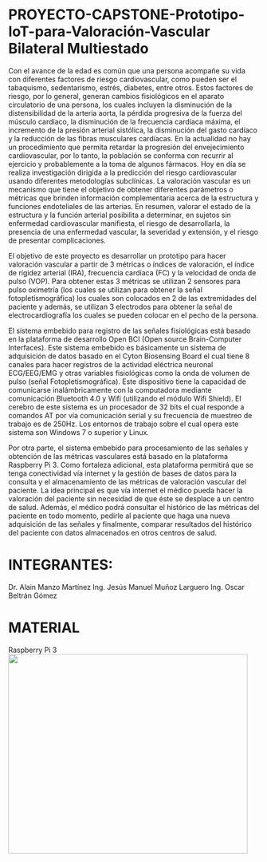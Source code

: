 # PROYECTO-CAPSTONE-Prototipo-IoT-para-Valoración-Vascular Bilateral Multiestado
Con el avance de la edad es común que una persona acompañe su vida con diferentes factores de riesgo cardiovascular, como pueden ser el tabaquismo, sedentarismo, estrés, diabetes, entre otros. Estos factores de riesgo, por lo general, generan cambios fisiológicos en el aparato circulatorio de una persona, los cuales incluyen la disminución de la distensibilidad de la arteria aorta, la pérdida progresiva de la fuerza del músculo cardíaco, la disminución de la frecuencia cardíaca máxima, el incremento de la presión arterial sistólica, la disminución del gasto cardíaco y la reducción de las fibras musculares cardíacas. En la actualidad no hay un procedimiento que permita retardar la progresión del envejecimiento cardiovascular, por lo tanto, la población se conforma con recurrir al ejercicio y probablemente a la toma de algunos fármacos. Hoy en día se realiza investigación dirigida a la predicción del riesgo cardiovascular usando diferentes metodologías subclínicas. La valoración vascular es un mecanismo que tiene el objetivo de obtener diferentes parámetros o métricas que brinden información complementaria acerca de la estructura y funciones endoteliales de las arterias. En resumen, valorar el estado de la estructura y la función arterial posibilita a determinar, en sujetos sin enfermedad cardiovascular manifiesta, el riesgo de desarrollarla, la presencia de una enfermedad vascular, la severidad y extensión, y el riesgo de presentar complicaciones.

El objetivo de este proyecto es desarrollar un prototipo para hacer valoración vascular a partir de 3 métricas o índices de valoración, el índice de rígidez arterial (IRA), frecuencia cardíaca (FC) y la velocidad de onda de pulso (VOP). Para obtener estas 3 métricas se utilizan 2 sensores para pulso oximetría (los cuales se utilizan para obtener la señal fotopletismográfica) los cuales son colocados en 2 de las extremidades del paciente y además, se utilizan 3 electrodos para obtener la señal de electrocardiografía los cuales se pueden colocar en el pecho de la persona.

El sistema embebido para registro de las señales fisiológicas está basado en la plataforma de desarrollo Open BCI (Open source Brain-Computer Interfaces). Este sistema embebido es básicamente un sistema de adquisición de datos basado en el Cyton Biosensing Board el cual tiene 8 canales para hacer registros de la actividad eléctrica neuronal ECG/EEG/EMG y otras variables fisiológicas como la onda de volumen de pulso (señal Fotopletismográfica). Este dispositivo tiene la capacidad de comunicarse inalámbricamente con la computadora mediante comunicación Bluetooth 4.0 y Wifi (utilizando el módulo Wifi Shield). El cerebro de este sistema es un procesador de 32 bits el cual responde a comandos AT por vía comunicación serial y su frecuencia de muestreo de trabajo es de 250Hz. Los entornos de trabajo sobre el cual opera este sistema son Windows 7 o superior y Linux.

Por otra parte, el sistema embebido para procesamiento de las señales y obtención de las métricas vasculares está basado en la plataforma Raspberry Pi 3. Como fortaleza adicional, esta plataforma permitirá que se tenga conectividad vía internet y la gestión de bases de datos para la consulta y el almacenamiento de las métricas de valoración vascular del paciente. La idea principal es que vía internet el médico pueda hacer la valoración del paciente sin necesidad de que éste se desplace a un centro de salud. Además, el médico podrá consultar el histórico de las métricas del paciente en todo momento, pedirle al paciente que haga una nueva adquisición de las señales y finalmente, comparar resultados del histórico del paciente con datos almacenados en otros centros de salud.  

# INTEGRANTES:
Dr. Alain Manzo Martínez 
Ing. Jesús Manuel Muñoz Larguero
Ing. Oscar Beltrán Gómez

# MATERIAL
Raspberry Pi 3
<img src="https://user-images.githubusercontent.com/95665770/182489391-2ee927f3-27df-4f56-a381-23f5c9e4ce86.png" width="480" height="400">



